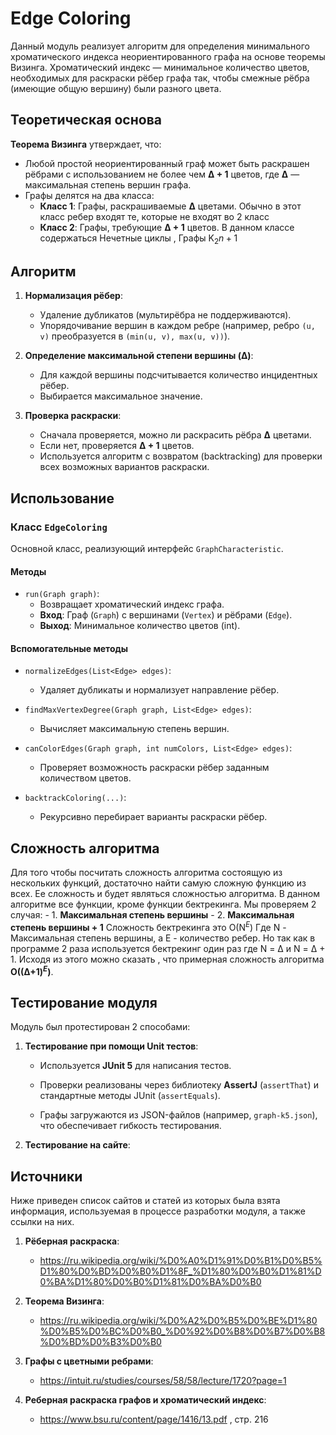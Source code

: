 # Edge Coloring

Данный модуль реализует алгоритм для определения минимального хроматического индекса неориентированного графа на основе теоремы Визинга. Хроматический индекс — минимальное количество цветов, необходимых для раскраски рёбер графа так, чтобы смежные рёбра (имеющие общую вершину) были разного цвета.

## Теоретическая основа

**Теорема Визинга** утверждает, что:
- Любой простой неориентированный граф может быть раскрашен рёбрами с использованием не более чем **Δ + 1** цветов, где **Δ** — максимальная степень вершин графа.
- Графы делятся на два класса:
  - **Класс 1**: Графы, раскрашиваемые **Δ** цветами.
    Обычно в этот класс ребер входят те, которые не входят во 2 класс
  - **Класс 2**: Графы, требующие **Δ + 1** цветов.
    В данном классе содержаться Нечетные циклы , Графы K$_2n+1$

## Алгоритм

1. **Нормализация рёбер**:
   - Удаление дубликатов (мультирёбра не поддерживаются).
   - Упорядочивание вершин в каждом ребре (например, ребро `(u, v)` преобразуется в `(min(u, v), max(u, v))`).

2. **Определение максимальной степени вершины (Δ)**:
   - Для каждой вершины подсчитывается количество инцидентных рёбер.
   - Выбирается максимальное значение.

3. **Проверка раскраски**:
   - Сначала проверяется, можно ли раскрасить рёбра **Δ** цветами.
   - Если нет, проверяется **Δ + 1** цветов.
   - Используется алгоритм с возвратом (backtracking) для проверки всех возможных вариантов раскраски.

## Использование

### Класс `EdgeColoring`

Основной класс, реализующий интерфейс `GraphCharacteristic`.

#### Методы

- `run(Graph graph)`:
  - Возвращает хроматический индекс графа.
  - **Вход**: Граф (`Graph`) с вершинами (`Vertex`) и рёбрами (`Edge`).
  - **Выход**: Минимальное количество цветов (int).

#### Вспомогательные методы

- `normalizeEdges(List<Edge> edges)`:
  - Удаляет дубликаты и нормализует направление рёбер.

- `findMaxVertexDegree(Graph graph, List<Edge> edges)`:
  - Вычисляет максимальную степень вершин.

- `canColorEdges(Graph graph, int numColors, List<Edge> edges)`:
  - Проверяет возможность раскраски рёбер заданным количеством цветов.

- `backtrackColoring(...)`:
  - Рекурсивно перебирает варианты раскраски рёбер.


## Сложность алгоритма

Для того чтобы посчитать сложность алгоритма состоящую из нескольких функций, достаточно найти самую сложную функцию из всех.
Ее сложность и будет являться сложностью алгоритма.
В данном алгоритме все функции, кроме функции бектрекинга.
Мы проверяем 2 случая:
    - 1. **Максимальная степень вершины**
    - 2. **Максимальная степень вершины + 1**
Сложность бектрекинга это O(N$^E$)
Где N - Максимальная степень вершины, а Е - количество ребер. 
Но так как в программе 2 раза используется бектрекинг один раз где N = Δ и N = Δ + 1.
Исходя из этого можно сказать , что примерная сложность алгоритма **O((Δ+1)$^E$)**.

## Тестирование модуля

Модуль был протестирован 2 способами:

 1. **Тестирование при помощи Unit тестов**:

    - Используется **JUnit 5** для написания тестов.

    - Проверки реализованы через библиотеку **AssertJ** (`assertThat`) и стандартные методы JUnit (`assertEquals`).

    - Графы загружаются из JSON-файлов (например, `graph-k5.json`), что обеспечивает гибкость тестирования.

2. **Тестирование на сайте**:
 

## Источники

Ниже приведен список сайтов и статей из которых была взята информация, используемая в процессе разработки модуля, а также ссылки на них.

1. **Рёберная раскраска**:
    - https://ru.wikipedia.org/wiki/%D0%A0%D1%91%D0%B1%D0%B5%D1%80%D0%BD%D0%B0%D1%8F_%D1%80%D0%B0%D1%81%D0%BA%D1%80%D0%B0%D1%81%D0%BA%D0%B0
   
2. **Теорема Визинга**:
    - https://ru.wikipedia.org/wiki/%D0%A2%D0%B5%D0%BE%D1%80%D0%B5%D0%BC%D0%B0_%D0%92%D0%B8%D0%B7%D0%B8%D0%BD%D0%B3%D0%B0
   
3. **Графы с цветными ребрами**:
    - https://intuit.ru/studies/courses/58/58/lecture/1720?page=1

4. **Реберная раскраска графов и хроматический индекс**:
    - https://www.bsu.ru/content/page/1416/13.pdf , стр. 216
   

